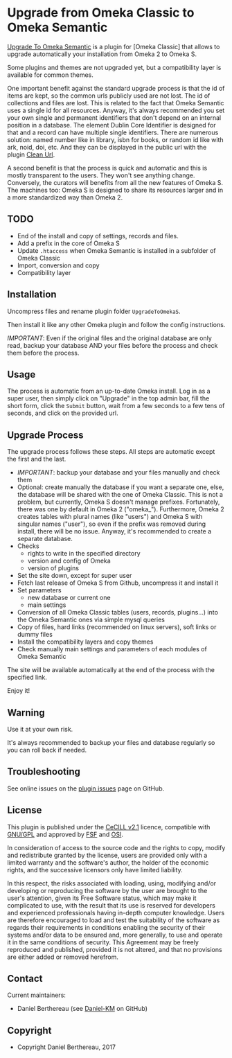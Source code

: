 Upgrade from Omeka Classic to Omeka Semantic
============================================

[Upgrade To Omeka Semantic] is a plugin for [Omeka Classic] that allows to
upgrade automatically your installation from Omeka 2 to Omeka S.

Some plugins and themes are not upgraded yet, but a compatibility layer is
available for common themes.

One important benefit against the standard upgrade process is that the id of
items are kept, so the common urls publicly used are not lost. The id of
collections and files are lost. This is related to the fact that Omeka Semantic
uses a single id for all resources. Anyway, it's always recommended you set your
own single and permanent identifiers that don't depend on an internal position
in a database. The element Dublin Core Identifier is designed for that and a
record can have multiple single identifiers. There are numerous solution: named
number like in library, isbn for books, or random id like with ark, noid, doi,
etc. And they can be displayed in the public url with the plugin [Clean Url].

A second benefit is that the process is quick and automatic and this is mostly
transparent to the users. They won't see anything change. Conversely, the
curators will benefits from all the new features of Omeka S. The machines too:
Omeka S is designed to share its resources larger and in a more standardized way
than Omeka 2.


TODO
----

* End of the install and copy of settings, records and files.
* Add a prefix in the core of Omeka S
* Update `.htaccess` when Omeka Semantic is installed in a subfolder of Omeka Classic
* Import, conversion and copy
* Compatibility layer


Installation
------------

Uncompress files and rename plugin folder `UpgradeToOmekaS`.

Then install it like any other Omeka plugin and follow the config instructions.

*IMPORTANT*: Even if the original files and the original database are only read,
backup your database AND your files before the process and check them before the
process.


Usage
-----

The process is automatic from an up-to-date Omeka install. Log in as a super
user, then simply click on "Upgrade" in the top admin bar, fill the short form,
click the `Submit` button, wait from a few seconds to a few tens of seconds, and
click on the provided url.


Upgrade Process
---------------

The upgrade process follows these steps. All steps are automatic except the
first and the last.

* *IMPORTANT*: backup your database and your files manually and check them
* Optional: create manually the database if you want a separate one, else, the
  database will be shared with the one of Omeka Classic. This is not a problem,
  but currently, Omeka S doesn't manage prefixes. Fortunately, there was one by
  default in Omeka 2 ("omeka_"). Furthermore, Omeka 2 creates tables with plural
  names (like "users") and Omeka S with singular names ("user"), so even if the
  prefix was removed during install, there will be no issue. Anyway, it's
  recommended to create a separate database.
* Checks
  * rights to write in the specified directory
  * version and config of Omeka
  * version of plugins
* Set the site down, except for super user
* Fetch last release of Omeka S from Github, uncompress it and install it
* Set parameters
  * new database or current one
  * main settings
* Conversion of all Omeka Classic tables (users, records, plugins...) into the
Omeka Semantic ones via simple mysql queries
* Copy of files, hard links (recommended on linux servers), soft links or dummy
  files
* Install the compatibility layers and copy themes
* Check manually main settings and parameters of each modules of Omeka Semantic

The site will be available automatically at the end of the process with the
specified link.

Enjoy it!


Warning
-------

Use it at your own risk.

It's always recommended to backup your files and database regularly so you can
roll back if needed.


Troubleshooting
---------------

See online issues on the [plugin issues] page on GitHub.


License
-------

This plugin is published under the [CeCILL v2.1] licence, compatible with
[GNU/GPL] and approved by [FSF] and [OSI].

In consideration of access to the source code and the rights to copy, modify and
redistribute granted by the license, users are provided only with a limited
warranty and the software's author, the holder of the economic rights, and the
successive licensors only have limited liability.

In this respect, the risks associated with loading, using, modifying and/or
developing or reproducing the software by the user are brought to the user's
attention, given its Free Software status, which may make it complicated to use,
with the result that its use is reserved for developers and experienced
professionals having in-depth computer knowledge. Users are therefore encouraged
to load and test the suitability of the software as regards their requirements
in conditions enabling the security of their systems and/or data to be ensured
and, more generally, to use and operate it in the same conditions of security.
This Agreement may be freely reproduced and published, provided it is not
altered, and that no provisions are either added or removed herefrom.


Contact
-------

Current maintainers:

* Daniel Berthereau (see [Daniel-KM] on GitHub)


Copyright
---------

* Copyright Daniel Berthereau, 2017


[Upgrade To Omeka Semantic]: https://github.com/Daniel-KM/UpgradeToOmekaS
[Omeka]: https://www.omeka.org
[Omeka S]: https://omeka.org/s
[Clean Url]: https://github.com/Daniel-KM/CleanUrl
[plugin issues]: https://github.com/Daniel-KM/UpgradeToOmekaS/issues
[CeCILL v2.1]: https://www.cecill.info/licences/Licence_CeCILL_V2.1-en.html
[GNU/GPL]: https://www.gnu.org/licenses/gpl-3.0.html
[FSF]: https://www.fsf.org
[OSI]: http://opensource.org
[Daniel-KM]: https://github.com/Daniel-KM "Daniel Berthereau"

